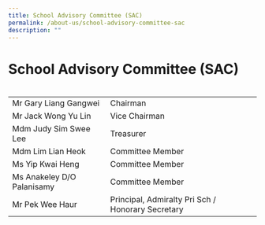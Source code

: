```yaml
---
title: School Advisory Committee (SAC)
permalink: /about-us/school-advisory-committee-sac
description: ""
---
```

# School Advisory Committee (SAC)
# 

|  |  | 
| -------- | -------- | 
| Mr Gary Liang Gangwei   | Chairman   | 
|Mr Jack Wong Yu Lin | Vice Chairman  |
|Mdm Judy Sim Swee Lee | Treasurer |
|Mdm Lim Lian Heok | Committee Member |
|Ms Yip Kwai Heng | Committee Member |
|Ms Anakeley D/O Palanisamy | Committee Member |
|Mr Pek Wee Haur | Principal, Admiralty Pri Sch / Honorary Secretary |

